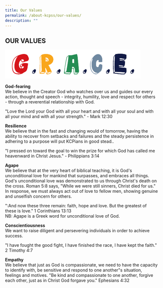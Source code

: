 ```yaml
---
title: Our Values
permalink: /about-kcpss/our-values/
description: ""
---
```

## OUR VALUES

![](/images/About%20KCPSS/Values.png)

**God-fearing**  
We believe in the Creator God who watches over us and guides our every action, thought and speech - integrity, humility, love and respect for others - through a reverential relationship with God.  
  
"Love the Lord your God with all your heart and with all your soul and with all your mind and with all your strength." - Mark 12:30

  

**Resilience**  
We believe that in the fast and changing would of tomorrow, having the ability to recover from setbacks and failures and the steady persistence in adhering to a purpose will put KCPians in good stead..  
  
"I pressed on toward the goal to win the prize for which God has called me heavenward in Christ Jesus." - Philippians 3:14

  

**Agape**  
We believe that at the very heart of biblical teaching, it is God's unconditional love for mankind that surpasses, and embraces all things. God's unconditional love was demonstrated to us through Christ's death on the cross. Roman 5:8 says, "While we were still sinners, Christ died for us." In response, we must always act out of love to fellow men, showing genuine and unselfish concern for others.  
  
":And now these three remain: faith, hope and love. But the greatest of these is love." 1 Corinthians 13:13  
NB: Agape is a Greek word for unconditional love of God.

  

**Conscientiousness**  
We want to raise diligent and persevering individuals in order to achieve success.  
  
"I have fought the good fight, I have finished the race, I have kept the faith." 2 Timothy 4:7

  

**Empathy**  
We believe that just as God is compassionate, we need to have the capacity to identify with, be sensitive and respond to one another"s situation, feelings and motives. "Be kind and compassionate to one another, forgive each other, just as in Christ God forgave you." Ephesians 4:32
